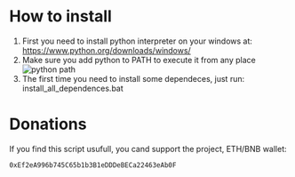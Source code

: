 # How to install
1) First you need to install python interpreter on your windows at:
https://www.python.org/downloads/windows/
2) Make sure you add python to PATH to execute it from any place
![python path](https://i.imgur.com/pAIyWDT.png)
3) The first time you need to install some dependeces, just run:
install_all_dependences.bat

# Donations
If you find this script usufull, you cand support the project,
ETH/BNB wallet:
```sh
0xEf2eA996b745C65b1b3B1eDDDeBECa22463eAb0F
```